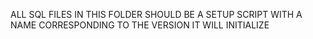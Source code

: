 ALL SQL FILES IN THIS FOLDER SHOULD BE A SETUP SCRIPT WITH A NAME CORRESPONDING TO THE VERSION IT WILL INITIALIZE